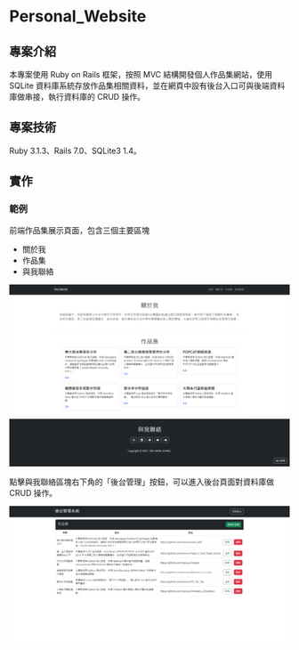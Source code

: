 # Personal_Website
## 專案介紹
本專案使用 Ruby on Rails 框架，按照 MVC 結構開發個人作品集網站，使用 SQLite 資料庫系統存放作品集相關資料，並在網頁中設有後台入口可與後端資料庫做串接，執行資料庫的 CRUD 操作。

## 專案技術
Ruby 3.1.3、Rails 7.0、SQLite3 1.4。

## 實作
### 範例
前端作品集展示頁面，包含三個主要區塊
* 關於我
* 作品集
* 與我聯絡

![home page](./fig/home_page.png)

點擊與我聯絡區塊右下角的「後台管理」按鈕，可以進入後台頁面對資料庫做 CRUD 操作。

![admin page](./fig/admin_page.png)
